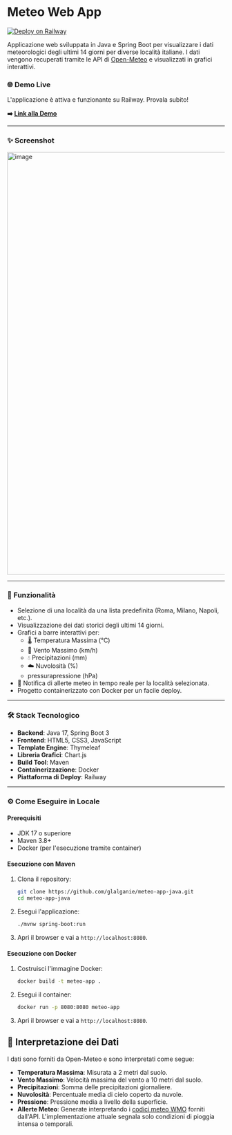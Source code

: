 # Meteo Web App

[![Deploy on Railway](https://railway.app/button.svg)]([https://metro.proxy.rlwy.net:28101](http://metro.proxy.rlwy.net:28101/))

Applicazione web sviluppata in Java e Spring Boot per visualizzare i dati meteorologici degli ultimi 14 giorni per diverse località italiane. I dati vengono recuperati tramite le API di [Open-Meteo](https://open-meteo.com/) e visualizzati in grafici interattivi.

### 🌐 Demo Live

L'applicazione è attiva e funzionante su Railway. Provala subito!

**➡️ [Link alla Demo]([https://metro.proxy.rlwy.net:28101](http://metro.proxy.rlwy.net:28101/))**

---

### ✨ Screenshot


 <img width="1171" height="977" alt="image" src="https://github.com/user-attachments/assets/339e6fa7-1851-4274-ba70-46bc84cc26c2" />

---

### 🚀 Funzionalità

-   Selezione di una località da una lista predefinita (Roma, Milano, Napoli, etc.).
-   Visualizzazione dei dati storici degli ultimi 14 giorni.
-   Grafici a barre interattivi per:
    -   🌡️ Temperatura Massima (°C)
    -   💨 Vento Massimo (km/h)
    -   💧 Precipitazioni (mm)
    -   ☁️ Nuvolosità (%)
    -    pressurapressione (hPa)
-   🔔 Notifica di allerte meteo in tempo reale per la località selezionata.
-   Progetto containerizzato con Docker per un facile deploy.

---

### 🛠️ Stack Tecnologico

-   **Backend**: Java 17, Spring Boot 3
-   **Frontend**: HTML5, CSS3, JavaScript
-   **Template Engine**: Thymeleaf
-   **Libreria Grafici**: Chart.js
-   **Build Tool**: Maven
-   **Containerizzazione**: Docker
-   **Piattaforma di Deploy**: Railway

---

### ⚙️ Come Eseguire in Locale

#### Prerequisiti

-   JDK 17 o superiore
-   Maven 3.8+
-   Docker (per l'esecuzione tramite container)

#### Esecuzione con Maven

1.  Clona il repository:
    ```bash
    git clone https://github.com/glalganie/meteo-app-java.git
    cd meteo-app-java
    ```

2.  Esegui l'applicazione:
    ```bash
    ./mvnw spring-boot:run
    ```

3.  Apri il browser e vai a `http://localhost:8080`.

#### Esecuzione con Docker

1.  Costruisci l'immagine Docker:
    ```bash
    docker build -t meteo-app .
    ```

2.  Esegui il container:
    ```bash
    docker run -p 8080:8080 meteo-app
    ```

3.  Apri il browser e vai a `http://localhost:8080`.

## 📖 Interpretazione dei Dati

I dati sono forniti da Open-Meteo e sono interpretati come segue:

-   **Temperatura Massima**: Misurata a 2 metri dal suolo.
-   **Vento Massimo**: Velocità massima del vento a 10 metri dal suolo.
-   **Precipitazioni**: Somma delle precipitazioni giornaliere.
-   **Nuvolosità**: Percentuale media di cielo coperto da nuvole.
-   **Pressione**: Pressione media a livello della superficie.
-   **Allerte Meteo**: Generate interpretando i [codici meteo WMO](https://www.nodc.noaa.gov/archive/arc0021/0002199/1.1/data/0-data/HTML/WMO-CODE/WMO4677.HTM) forniti dall'API. L'implementazione attuale segnala solo condizioni di pioggia intensa o temporali.
